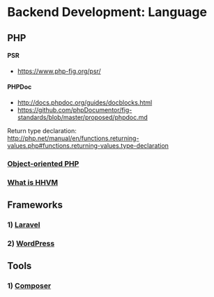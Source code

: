 # Backend Development: Language
## PHP
#### PSR
- https://www.php-fig.org/psr/

#### PHPDoc
- http://docs.phpdoc.org/guides/docblocks.html  
- https://github.com/phpDocumentor/fig-standards/blob/master/proposed/phpdoc.md  

Return type declaration:  
http://php.net/manual/en/functions.returning-values.php#functions.returning-values.type-declaration  

### [Object-oriented PHP](OOP.md)
### [What is HHVM](https://blog.appdynamics.com/engineering/comparing-php-7-vs-hhvm/)

## Frameworks
### 1) [Laravel](frameworks/Laravel/README.md)
### 2) [WordPress](frameworks/WordPress/README.md)

## Tools
### 1) [Composer](tools/Composer/README.md)
